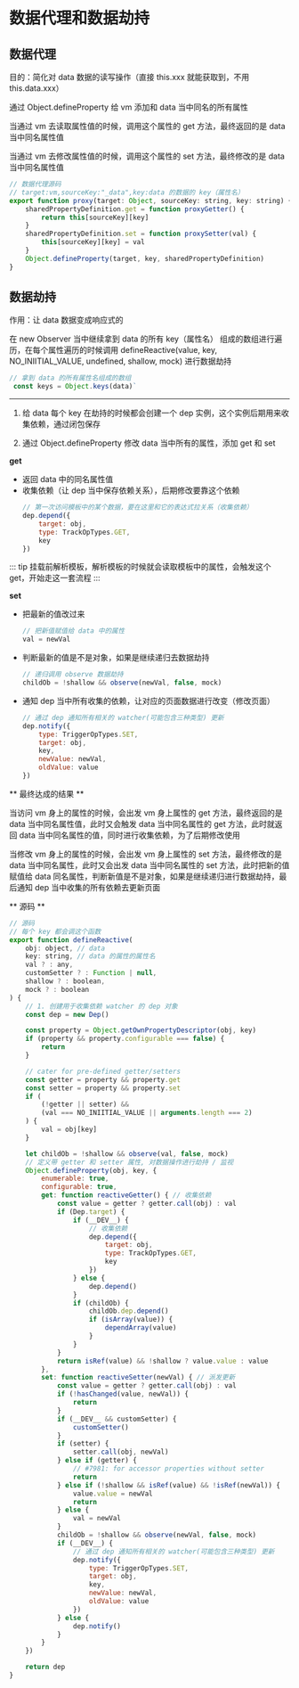 # 数据代理和数据劫持

## 数据代理

目的：简化对 data 数据的读写操作（直接 this.xxx 就能获取到，不用 this.data.xxx）

通过 Object.defineProperty 给 vm 添加和 data 当中同名的所有属性

当通过 vm 去读取属性值的时候，调用这个属性的 get 方法，最终返回的是 data 当中同名属性值

当通过 vm 去修改属性值的时候，调用这个属性的 set 方法，最终修改的是 data 当中同名属性值

```js
// 数据代理源码
// target:vm,sourceKey:"_data",key:data 的数据的 key（属性名）
export function proxy(target: Object, sourceKey: string, key: string) {
    sharedPropertyDefinition.get = function proxyGetter() {
        return this[sourceKey][key]
    }
    sharedPropertyDefinition.set = function proxySetter(val) {
        this[sourceKey][key] = val
    }
    Object.defineProperty(target, key, sharedPropertyDefinition)
}
```

## 数据劫持

作用：让 data 数据变成响应式的

在 new Observer 当中继续拿到 data 的所有 key（属性名） 组成的数组进行遍历，在每个属性遍历的时候调用 defineReactive(value, key, NO_INIITIAL_VALUE, undefined, shallow, mock) 进行数据劫持

```js
// 拿到 data 的所有属性名组成的数组
 const keys = Object.keys(data)`
```
*******************************
1. 给 data 每个 key 在劫持的时候都会创建一个 dep 实例，这个实例后期用来收集依赖，通过闭包保存

2. 通过 Object.defineProperty  修改 data 当中所有的属性，添加 get 和 set

**get**
- 返回 data 中的同名属性值
- 收集依赖（让 dep 当中保存依赖关系），后期修改要靠这个依赖
    ```js
    // 第一次访问模板中的某个数据，要在这里和它的表达式拉关系（收集依赖）
    dep.depend({
        target: obj,
        type: TrackOpTypes.GET,
        key
    })
    ```
::: tip
挂载前解析模板，解析模板的时候就会读取模板中的属性，会触发这个 get，开始走这一套流程
:::

**set**
- 把最新的值改过来
    ```js
    // 把新值赋值给 data 中的属性
    val = newVal
    ```
- 判断最新的值是不是对象，如果是继续递归去数据劫持
    ```js
    // 递归调用 observe 数据劫持
    childOb = !shallow && observe(newVal, false, mock)
    ```
- 通知 dep 当中所有收集的依赖，让对应的页面数据进行改变（修改页面）
    ```js
    // 通过 dep 通知所有相关的 watcher(可能包含三种类型) 更新
    dep.notify({
        type: TriggerOpTypes.SET,
        target: obj,
        key,
        newValue: newVal,
        oldValue: value
    })
    ```

** 最终达成的结果 **

当访问 vm 身上的属性的时候，会出发 vm 身上属性的 get 方法，最终返回的是 data 当中同名属性值，此时又会触发 data 当中同名属性的 get 方法，此时就返回 data 当中同名属性的值，同时进行收集依赖，为了后期修改使用

当修改 vm 身上的属性的时候，会出发 vm 身上属性的 set 方法，最终修改的是 data 当中同名属性，此时又会出发 data 当中同名属性的 set 方法，此时把新的值赋值给 data 同名属性，判断新值是不是对象，如果是继续递归进行数据劫持，最后通知 dep 当中收集的所有依赖去更新页面


** 源码 **
```js
// 源码
// 每个 key 都会调这个函数
export function defineReactive(
    obj: object, // data
    key: string, // data 的属性的属性名
    val ? : any,
    customSetter ? : Function | null,
    shallow ? : boolean,
    mock ? : boolean
) {
    // 1. 创建用于收集依赖 watcher 的 dep 对象
    const dep = new Dep()

    const property = Object.getOwnPropertyDescriptor(obj, key)
    if (property && property.configurable === false) {
        return
    }

    // cater for pre-defined getter/setters
    const getter = property && property.get
    const setter = property && property.set
    if (
        (!getter || setter) &&
        (val === NO_INIITIAL_VALUE || arguments.length === 2)
    ) {
        val = obj[key]
    }

    let childOb = !shallow && observe(val, false, mock)
    // 定义带 getter 和 setter 属性, 对数据操作进行劫持 / 监视
    Object.defineProperty(obj, key, {
        enumerable: true,
        configurable: true,
        get: function reactiveGetter() { // 收集依赖
            const value = getter ? getter.call(obj) : val
            if (Dep.target) {
                if (__DEV__) {
                    // 收集依赖
                    dep.depend({
                        target: obj,
                        type: TrackOpTypes.GET,
                        key
                    })
                } else {
                    dep.depend()
                }
                if (childOb) {
                    childOb.dep.depend()
                    if (isArray(value)) {
                        dependArray(value)
                    }
                }
            }
            return isRef(value) && !shallow ? value.value : value
        },
        set: function reactiveSetter(newVal) { // 派发更新
            const value = getter ? getter.call(obj) : val
            if (!hasChanged(value, newVal)) {
                return
            }
            if (__DEV__ && customSetter) {
                customSetter()
            }
            if (setter) {
                setter.call(obj, newVal)
            } else if (getter) {
                // #7981: for accessor properties without setter
                return
            } else if (!shallow && isRef(value) && !isRef(newVal)) {
                value.value = newVal
                return
            } else {
                val = newVal
            }
            childOb = !shallow && observe(newVal, false, mock)
            if (__DEV__) {
                // 通过 dep 通知所有相关的 watcher(可能包含三种类型) 更新
                dep.notify({
                    type: TriggerOpTypes.SET,
                    target: obj,
                    key,
                    newValue: newVal,
                    oldValue: value
                })
            } else {
                dep.notify()
            }
        }
    })

    return dep
}
```
